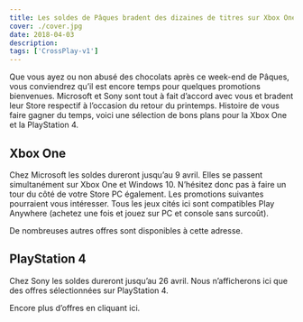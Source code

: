 ```yaml
---
title: Les soldes de Pâques bradent des dizaines de titres sur Xbox One et PlayStation 4
cover: ./cover.jpg
date: 2018-04-03
description: 
tags: ['CrossPlay-v1']
---
```

Que vous ayez ou non abusé des chocolats après ce week-end de Pâques, vous conviendrez qu’il est encore temps pour quelques promotions bienvenues. Microsoft et Sony sont tout à fait d’accord avec vous et bradent leur Store respectif à l’occasion du retour du printemps. Histoire de vous faire gagner du temps, voici une sélection de bons plans pour la Xbox One et la PlayStation 4.

## Xbox One
Chez Microsoft les soldes dureront jusqu’au 9 avril. Elles se passent simultanément sur Xbox One et Windows 10. N’hésitez donc pas à faire un tour du côté de votre Store PC également. Les promotions suivantes pourraient vous intéresser. Tous les jeux cités ici sont compatibles Play Anywhere (achetez une fois et jouez sur PC et console sans surcoût).

De nombreuses autres offres sont disponibles à cette adresse.

## PlayStation 4
Chez Sony les soldes dureront jusqu’au 26 avril. Nous n’afficherons ici que des offres sélectionnées sur PlayStation 4.

Encore plus d’offres en cliquant ici.

